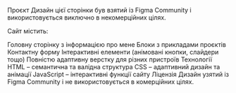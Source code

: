 Проєкт
Дизайн цієї сторінки був взятий із Figma Community і використовується виключно в некомерційних цілях.

Сайт містить:

Головну сторінку з інформацією про мене
Блоки з прикладами проєктів
Контактну форму
Інтерактивні елементи (анімовані кнопки, слайдери тощо)
Повністю адаптивну верстку для різних пристроїв
Технології
HTML – семантична та валідна структура
CSS – адаптивний дизайн та анімації
JavaScript – інтерактивні функції сайту
Ліцензія
Дизайн узятий із Figma Community і не використовується в комерційних цілях.
